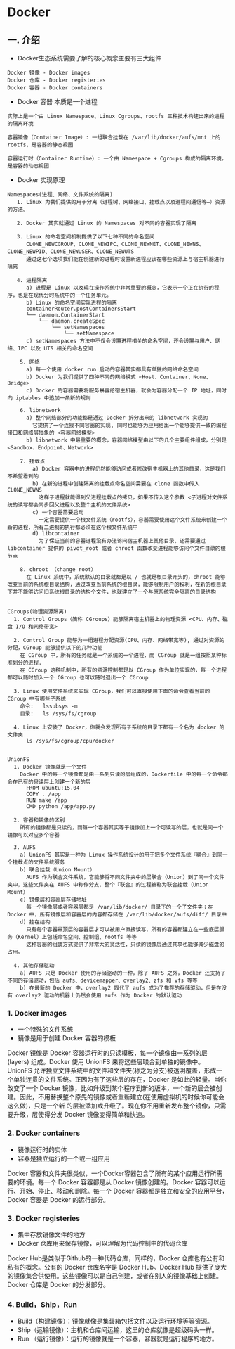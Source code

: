 # Docker

## 一. 介绍

- Docker生态系统需要了解的核心概念主要有三大组件

``` doc
Docker 镜像 - Docker images
Docker 仓库 - Docker registeries
Docker 容器 - Docker containers
```

- Docker 容器 本质是一个进程

``` doc
实际上是一个由 Linux Namespace、Linux Cgroups、rootfs 三种技术构建出来的进程的隔离环境

容器镜像（Container Image）: 一组联合挂载在 /var/lib/docker/aufs/mnt 上的 rootfs，是容器的静态视图

容器运行时（Container Runtime）: 一个由 Namespace + Cgroups 构成的隔离环境，是容器的动态视图
```

- Docker 实现原理

``` doc
Namespaces(进程、网络、文件系统的隔离)
   1. Linux 为我们提供的用于分离（进程树、网络接口、挂载点以及进程间通信等—）资源的方法。

   2. Docker 其实就通过 Linux 的 Namespaces 对不同的容器实现了隔离

   3. Linux 的命名空间机制提供了以下七种不同的命名空间
      CLONE_NEWCGROUP、CLONE_NEWIPC、CLONE_NEWNET、CLONE_NEWNS、CLONE_NEWPID、CLONE_NEWUSER、CLONE_NEWUTS
      通过这七个选项我们能在创建新的进程时设置新进程应该在哪些资源上与宿主机器进行隔离

   4. 进程隔离
      a) 进程是 Linux 以及现在操作系统中非常重要的概念，它表示一个正在执行的程序，也是在现代分时系统中的一个任务单元。
      b) Linux 的命名空间实现进程的隔离
      containerRouter.postContainersStart
      └── daemon.ContainerStart
          └── daemon.createSpec
              └── setNamespaces
                  └── setNamespace
      c) setNamespaces 方法中不仅会设置进程相关的命名空间，还会设置与用户、网络、IPC 以及 UTS 相关的命名空间

    5. 网络
      a) 每一个使用 docker run 启动的容器其实都具有单独的网络命名空间
      b) Docker 为我们提供了四种不同的网络模式 <Host、Container、None、Bridge>
      c) Docker 的容器需要将服务暴露给宿主机器，就会为容器分配一个 IP 地址，同时向 iptables 中追加一条新的规则

    6. libnetwork
      a) 整个网络部分的功能都是通过 Docker 拆分出来的 libnetwork 实现的
        它提供了一个连接不同容器的实现, 同时也能够为应用给出一个能够提供一致的编程接口和网络层抽象的 <容器网络模型>
      b) libnetwork 中最重要的概念，容器网络模型由以下的几个主要组件组成，分别是 <Sandbox、Endpoint、Network>

    7. 挂载点
        a) Docker 容器中的进程仍然能够访问或者修改宿主机器上的其他目录，这是我们不希望看到的
        b) 在新的进程中创建隔离的挂载点命名空间需要在 clone 函数中传入 CLONE_NEWNS
          这样子进程就能得到父进程挂载点的拷贝，如果不传入这个参数 <子进程对文件系统的读写都会同步回父进程以及整个主机的文件系统>
        c) 一个容器需要启动
          一定需要提供一个根文件系统（rootfs），容器需要使用这个文件系统来创建一个新的进程，所有二进制的执行都必须在这个根文件系统中
        d) libcontainer
          为了保证当前的容器进程没有办法访问宿主机器上其他目录，还需要通过 libcontainer 提供的 pivot_root 或者 chroot 函数改变进程能够访问个文件目录的根节点

    8. chroot （change root）
      在 Linux 系统中，系统默认的目录就都是以 / 也就是根目录开头的，chroot 能够改变当前的系统根目录结构，通过改变当前系统的根目录，能够限制用户的权利，在新的根目录下并不能够访问旧系统根目录的结构个文件，也就建立了一个与原系统完全隔离的目录结构


CGroups(物理资源隔离)
  1. Control Groups（简称 CGroups）能够隔离宿主机器上的物理资源 <CPU、内存、磁盘 I/O 和网络带宽>

  2. Control Group 能够为一组进程分配资源(CPU、内存、网络带宽等), 通过对资源的分配，CGroup 能够提供以下的几种功能
    在 CGroup 中，所有的任务就是一个系统的一个进程，而 CGroup 就是一组按照某种标准划分的进程.
    在 CGroup 这种机制中，所有的资源控制都是以 CGroup 作为单位实现的，每一个进程都可以随时加入一个 CGroup 也可以随时退出一个 CGroup

  3. Linux 使用文件系统来实现 CGroup，我们可以直接使用下面的命令查看当前的 CGroup 中有哪些子系统
    命令:   lssubsys -m
    目录:   ls /sys/fs/cgroup

  4. Linux 上安装了 Docker，你就会发现所有子系统的目录下都有一个名为 docker 的文件夹
      ls /sys/fs/cgroup/cpu/docker


UnionFS
  1. Docker 镜像就是一个文件
    Docker 中的每一个镜像都是由一系列只读的层组成的，Dockerfile 中的每一个命令都会在已有的只读层上创建一个新的层
      FROM ubuntu:15.04
      COPY . /app
      RUN make /app
      CMD python /app/app.py

  2. 容器和镜像的区别
    所有的镜像都是只读的，而每一个容器其实等于镜像加上一个可读写的层，也就是同一个镜像可以对应多个容器

  3. AUFS
    a) UnionFS 其实是一种为 Linux 操作系统设计的用于把多个文件系统『联合』到同一个挂载点的文件系统服务
    b) 联合挂载（Union Mount）
      AUFS 作为联合文件系统，它能够将不同文件夹中的层联合（Union）到了同一个文件夹中，这些文件夹在 AUFS 中称作分支，整个『联合』的过程被称为联合挂载（Union Mount）
    c) 镜像层和容器层存储地址
      每一个镜像层或者容器层都是 /var/lib/docker/ 目录下的一个子文件夹；在 Docker 中，所有镜像层和容器层的内容都存储在 /var/lib/docker/aufs/diff/ 目录中
    d) 挂在结构
      只有每个容器最顶层的容器层才可以被用户直接读写，所有的容器都建立在一些底层服务（Kernel）上包括命名空间、控制组、rootfs 等等
      这种容器的组装方式提供了非常大的灵活性，只读的镜像层通过共享也能够减少磁盘的占用。

  4. 其他存储驱动
    a) AUFS 只是 Docker 使用的存储驱动的一种，除了 AUFS 之外，Docker 还支持了不同的存储驱动，包括 aufs、devicemapper、overlay2、zfs 和 vfs 等等
    b) 在最新的 Docker 中，overlay2 取代了 aufs 成为了推荐的存储驱动，但是在没有 overlay2 驱动的机器上仍然会使用 aufs 作为 Docker 的默认驱动
```





### 1. Docker images

- 一个特殊的文件系统
- 镜像是用于创建 Docker 容器的模板

Docker 镜像是 Docker 容器运行时的只读模板，每一个镜像由一系列的层 (layers) 组成。Docker 使用 UnionFS 来将这些层联合到单独的镜像中。UnionFS 允许独立文件系统中的文件和文件夹(称之为分支)被透明覆盖，形成一个单独连贯的文件系统。正因为有了这些层的存在，Docker 是如此的轻量。当你改变了一个 Docker 镜像，比如升级到某个程序到新的版本，一个新的层会被创建。因此，不用替换整个原先的镜像或者重新建立(在使用虚拟机的时候你可能会这么做)，只是一个新 的层被添加或升级了。现在你不用重新发布整个镜像，只需要升级，层使得分发 Docker 镜像变得简单和快速。


### 2. Docker containers

- 镜像运行时的实体
- 容器是独立运行的一个或一组应用

Docker 容器和文件夹很类似，一个Docker容器包含了所有的某个应用运行所需要的环境。每一个 Docker 容器都是从 Docker 镜像创建的。Docker 容器可以运行、开始、停止、移动和删除。每一个 Docker 容器都是独立和安全的应用平台，Docker 容器是 Docker 的运行部分。


### 3. Docker registeries

- 集中存放镜像文件的地方
- Docker 仓库用来保存镜像，可以理解为代码控制中的代码仓库

Docker Hub是类似于Github的一种代码仓库，同样的，Docker 仓库也有公有和私有的概念。公有的 Docker 仓库名字是 Docker Hub。Docker Hub 提供了庞大的镜像集合供使用。这些镜像可以是自己创建，或者在别人的镜像基础上创建。Docker 仓库是 Docker 的分发部分。


### 4. Build，Ship，Run

- Build（构建镜像）：镜像就像是集装箱包括文件以及运行环境等等资源。
- Ship（运输镜像）：主机和仓库间运输，这里的仓库就像是超级码头一样。
- Run （运行镜像）：运行的镜像就是一个容器，容器就是运行程序的地方。
